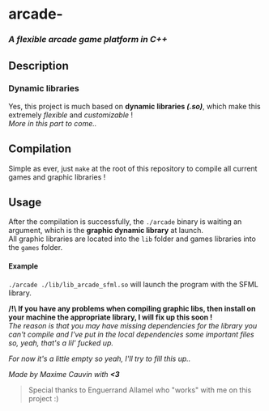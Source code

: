 # arcade-
### _A flexible arcade game platform in C++_

## Description
### Dynamic libraries
Yes, this project is much based on __dynamic libraries *(.so)*__, which make this extremely _flexible_ and _customizable_ !  
_More in this part to come.._

## Compilation
Simple as ever, just `make` at the root of this repository to compile all current games and graphic libraries !

## Usage
After the compilation is successfully, the `./arcade` binary is waiting an argument, which is the __graphic dynamic library__ at launch.  
All graphic libraries are located into the `lib` folder and games libraries into the `games` folder.

#### Example
`./arcade ./lib/lib_arcade_sfml.so` will launch the program with the SFML library.

__/!\ If you have any problems when compiling graphic libs, then install on your machine the appropriate library, I will fix up this soon !__  
_The reason is that you may have missing dependencies for the library you can't compile and I've put in the local dependencies some important files so, yeah, that's a lil' fucked up._

_For now it's a little empty so yeah, I'll try to fill this up.._  

_Made by Maxime Cauvin with **<3**_

> Special thanks to Enguerrand Allamel who "works" with me on this project :)
